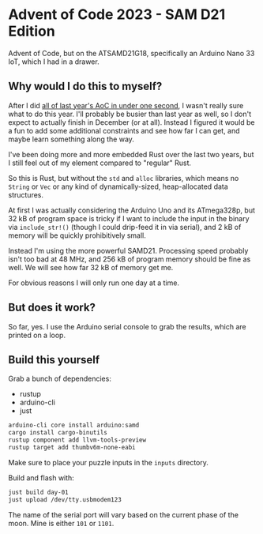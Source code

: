 # Advent of Code 2023 - SAM D21 Edition

Advent of Code, but on the ATSAMD21G18, specifically an Arduino Nano
33 IoT, which I had in a drawer.

## Why would I do this to myself?

After I did [all of last year's AoC in under one
second](https://github.com/sulami/advent-of-code-2022), I wasn't
really sure what to do this year. I'll probably be busier than last
year as well, so I don't expect to actually finish in December (or at
all). Instead I figured it would be a fun to add some additional
constraints and see how far I can get, and maybe learn something along
the way.

I've been doing more and more embedded Rust over the last two years,
but I still feel out of my element compared to "regular" Rust.

So this is Rust, but without the `std` and `alloc` libraries, which
means no `String` or `Vec` or any kind of dynamically-sized,
heap-allocated data structures.

At first I was actually considering the Arduino Uno and its
ATmega328p, but 32 kB of program space is tricky if I want to include
the input in the binary via `include_str!()` (though I could drip-feed
it in via serial), and 2 kB of memory will be quickly prohibitively
small.

Instead I'm using the more powerful SAMD21. Processing speed probably
isn't too bad at 48 MHz, and 256 kB of program memory should be fine
as well. We will see how far 32 kB of memory get me.

For obvious reasons I will only run one day at a time.

## But does it work?

So far, yes. I use the Arduino serial console to grab the results,
which are printed on a loop.

## Build this yourself

Grab a bunch of dependencies:

- rustup
- arduino-cli
- just

```sh
arduino-cli core install arduino:samd
cargo install cargo-binutils
rustup component add llvm-tools-preview
rustup target add thumbv6m-none-eabi
```

Make sure to place your puzzle inputs in the `inputs` directory.

Build and flash with:

```sh
just build day-01
just upload /dev/tty.usbmodem123
```

The name of the serial port will vary based on the current phase of
the moon. Mine is either `101` or `1101`.
